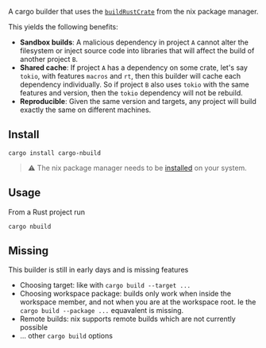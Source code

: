 A cargo builder that uses the [`buildRustCrate`][buildRustCrate] from the nix package manager.

This yields the following benefits:
- **Sandbox builds**: A malicious dependency in project `A` cannot alter the filesystem or inject source code into libraries that will affect the build of another project `B`.
- **Shared cache**: If project `A` has a dependency on some crate, let's say `tokio`, with features `macros` and `rt`, then this builder will cache each dependency individually. So if project `B` also uses `tokio` with the same features and version, then the `tokio` dependency will not be rebuild.
- **Reproducible**: Given the same version and targets, any project will build exactly the same on different machines.

## Install

``` shell
cargo install cargo-nbuild
```

> :warning: The nix package manager needs to be [installed](https://nixos.org/download.html) on your system.

## Usage
From a Rust project run

``` shell
cargo nbuild
```

## Missing
This builder is still in early days and is missing features

- Choosing target: like with `cargo build --target ...`
- Choosing workspace package: builds only work when inside the workspace member, and not when you are at the workspace root. Ie the `cargo build --package ...` equavalent is missing.
- Remote builds: nix supports remote builds which are not currently possible
- ... other `cargo build` options

[buildRustCrate]: https://github.com/NixOS/nixpkgs/blob/master/doc/languages-frameworks/rust.section.md#buildrustcrate-compiling-rust-crates-using-nix-instead-of-cargo-compiling-rust-crates-using-nix-instead-of-cargo
